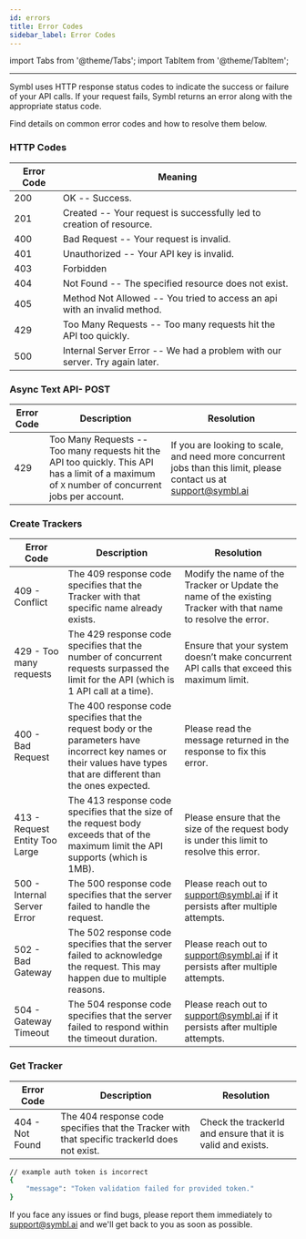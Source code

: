 ```yaml
---
id: errors
title: Error Codes
sidebar_label: Error Codes
---
```

import Tabs from '@theme/Tabs';
import TabItem from '@theme/TabItem';

---
Symbl uses HTTP response status codes to indicate the success or failure of your API calls. If your request fails, Symbl returns an error along with the appropriate status code.

Find details on common error codes and how to resolve them below.

### HTTP Codes

Error Code | Meaning
---------- | -------
200 | OK -- Success.
201 | Created -- Your request is successfully led to creation of resource.
400 | Bad Request -- Your request is invalid.
401 | Unauthorized -- Your API key is invalid.
403 | Forbidden
404 | Not Found -- The specified resource does not exist.
405 | Method Not Allowed -- You tried to access an api with an invalid method.
429 | Too Many Requests -- Too many requests hit the API too quickly.
500 | Internal Server Error -- We had a problem with our server. Try again later.

### Async Text API- POST

Error Code | Description | Resolution
---------- | ------- | ---------
429 | Too Many Requests -- Too many requests hit the API too quickly. This API has a limit of a maximum of `X` number of concurrent jobs per account.| If you are looking to scale, and need more concurrent jobs than this limit, please contact us at support@symbl.ai


### Create Trackers 

Error Code | Description | Resolution
---------- | ------- | ---------
409 - Conflict | The 409 response code specifies that the Tracker with that specific name already exists. | Modify the name of the Tracker or Update the name of the existing Tracker with that name to resolve the error.
429 - Too many requests | The 429 response code specifies that the number of concurrent requests surpassed the limit for the API (which is 1 API call at a time). | Ensure that your system doesn’t make concurrent API calls that exceed this maximum limit.
400 - Bad Request | The 400 response code specifies that the request body or the parameters have incorrect key names or their values have types that are different than the ones expected. | Please read the message returned in the response to fix this error.
413 - Request Entity Too Large | The 413 response code specifies that the size of the request body exceeds that of the maximum limit the API supports (which is 1MB). | Please ensure that the size of the request body is under this limit to resolve this error.
500 - Internal Server Error | The 500 response code specifies that the server failed to handle the request.| Please reach out to support@symbl.ai if it persists after multiple attempts.
502 - Bad Gateway | The 502 response code specifies that the server failed to acknowledge the request. This may happen due to multiple reasons. | Please reach out to support@symbl.ai if it persists after multiple attempts.
504 - Gateway Timeout | The 504 response code specifies that the server failed to respond within the timeout duration. | Please reach out to support@symbl.ai if it persists after multiple attempts.


### Get Tracker

Error Code | Description | Resolution
---------- | ------- | ---------
404 - Not Found | The 404 response code specifies that the Tracker with that specific trackerId does not exist. | Check the trackerId and ensure that it is valid and exists.


```bash
// example auth token is incorrect
{
    "message": "Token validation failed for provided token."
}
```




<aside class="notice">
If you face any issues or find bugs, please report them immediately to <a href="mailto:support@symbl.ai?subject=Support%20Ticket">support@symbl.ai</a> and we'll get back to you as soon as possible.
</aside>
